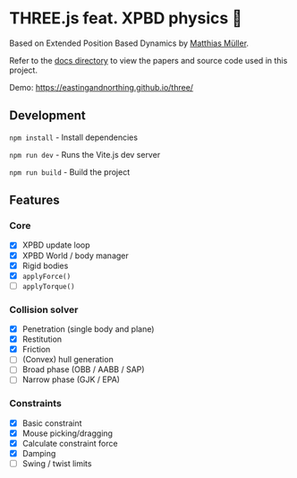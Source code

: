 # THREE.js feat. XPBD physics 🌈
Based on Extended Position Based Dynamics by [Matthias Müller](https://github.com/matthias-research). 

Refer to the [docs directory](./docs/) to view the papers and source code used in this project. 

Demo: https://eastingandnorthing.github.io/three/ 

## Development
`npm install` - Install dependencies

`npm run dev` - Runs the Vite.js dev server

`npm run build` - Build the project

## Features

### Core
- [x] XPBD update loop 
- [x] XPBD World / body manager
- [x] Rigid bodies
- [x] `applyForce()`
- [ ] `applyTorque()`

### Collision solver
- [x] Penetration (single body and plane)
- [x] Restitution
- [x] Friction
- [ ] (Convex) hull generation
- [ ] Broad phase (OBB / AABB / SAP)
- [ ] Narrow phase (GJK / EPA)

### Constraints
- [x] Basic constraint
- [x] Mouse picking/dragging
- [x] Calculate constraint force
- [x] Damping
- [ ] Swing / twist limits
